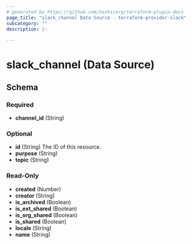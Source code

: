 ```yaml
---
# generated by https://github.com/hashicorp/terraform-plugin-docs
page_title: "slack_channel Data Source - terraform-provider-slack"
subcategory: ""
description: |-
  
---
```


# slack_channel (Data Source)





<!-- schema generated by tfplugindocs -->
## Schema

### Required

- **channel_id** (String)

### Optional

- **id** (String) The ID of this resource.
- **purpose** (String)
- **topic** (String)

### Read-Only

- **created** (Number)
- **creator** (String)
- **is_archived** (Boolean)
- **is_ext_shared** (Boolean)
- **is_org_shared** (Boolean)
- **is_shared** (Boolean)
- **locale** (String)
- **name** (String)


